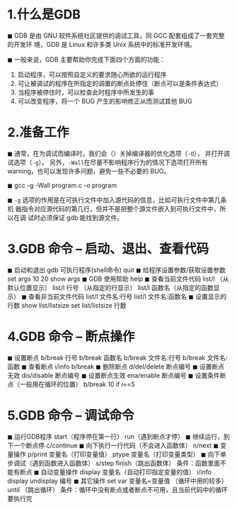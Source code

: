 # 1.什么是GDB

◼ GDB 是由 GNU 软件系统社区提供的调试工具，同 GCC 配套组成了一套完整的开发环
境，GDB 是 Linux 和许多类 Unix 系统中的标准开发环境。

◼ 一般来说，GDB 主要帮助你完成下面四个方面的功能：
1. 启动程序，可以按照自定义的要求随心所欲的运行程序
2. 可让被调试的程序在所指定的调置的断点处停住（断点可以是条件表达式）
3. 当程序被停住时，可以检查此时程序中所发生的事
4. 可以改变程序，将一个 BUG 产生的影响修正从而测试其他 BUG

# 2.准备工作

◼ 通常，在为调试而编译时，我们会（）关掉编译器的优化选项（`-O`）， 并打开调试选项（`-g`）。
另外，`-Wall`在尽量不影响程序行为的情况下选项打开所有warning，也可以发现许多问题，避免一些不必要的 BUG。

◼ gcc -g -Wall program.c -o program

◼ `-g` 选项的作用是在可执行文件中加入源代码的信息，比如可执行文件中第几条机
器指令对应源代码的第几行，但并不是把整个源文件嵌入到可执行文件中，所以在调
试时必须保证 gdb 能找到源文件。

# 3.GDB 命令 – 启动、退出、查看代码

◼ 启动和退出
    gdb 可执行程序(shell命令)
    quit
◼ 给程序设置参数/获取设置参数
    set args 10 20
    show args
◼ GDB 使用帮助
    help
◼ 查看当前文件代码
    list/l （从默认位置显示）
    list/l 行号 （从指定的行显示）
    list/l 函数名（从指定的函数显示）
◼ 查看非当前文件代码
    list/l 文件名:行号
    list/l 文件名:函数名
◼ 设置显示的行数
    show list/listsize
    set list/listsize 行数

# 4.GDB 命令 – 断点操作

◼ 设置断点
    b/break 行号
    b/break 函数名
    b/break 文件名:行号
    b/break 文件名:函数
◼ 查看断点
    i/info b/break
◼ 删除断点
    d/del/delete 断点编号
◼ 设置断点无效
    dis/disable 断点编号
◼ 设置断点生效
    ena/enable 断点编号
◼ 设置条件断点（一般用在循环的位置）
    b/break 10 if i==5

# 5.GDB 命令 – 调试命令

◼ 运行GDB程序
    start（程序停在第一行）
    run（遇到断点才停）
◼ 继续运行，到下一个断点停
    c/continue
◼ 向下执行一行代码（不会进入函数体）
    n/next
◼ 变量操作
    p/print 变量名（打印变量值）
    ptype 变量名（打印变量类型）
◼ 向下单步调试（遇到函数进入函数体）
    s/step
    finish（跳出函数体） 条件：函数里面不能有断点
◼ 自动变量操作
    display 变量名（自动打印指定变量的值）
    i/info display
    undisplay 编号
◼ 其它操作
    set var 变量名=变量值 （循环中用的较多）
    until （跳出循环） 条件：循环中没有断点或者断点不可用，且当前代码中的循环要执行完 